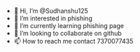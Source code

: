 - 👋 Hi, I’m @Sudhanshu125
- 👀 I’m interested in phishing 
- 🌱 I’m currently learning phishing page 
- 💞️ I’m looking to collaborate on github
- 📫 How to reach me contact 7370077435

<!---
Sudhanshu125/Sudhanshu125 is a ✨ special ✨ repository because its `README.md` (this file) appears on your GitHub profile.
You can click the Preview link to take a look at your changes.
--->
